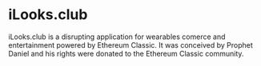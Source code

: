 # iLooks.club
iLooks.club is a disrupting application for wearables comerce and entertainment powered by Ethereum Classic. It was conceived by Prophet Daniel and his rights were donated to the Ethereum Classic community.
